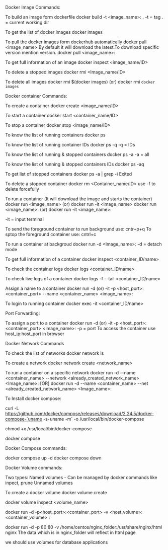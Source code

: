 
Docker Image Commands:

To build an image form dockerfile
docker build -t <image_name>:<version> .
-t = tag
.  = current working dir

To get the list of docker images 
docker images

To pull the docker images form dockerhub automatically
docker pull <image_name> 
By default it will download the latest.To download specific version mention version.
docker pull <image_name>:<version>

To get full information of an image
docker inspect <image_name/ID>

To delete a stopped images
docker rmi <Image_name/ID>

To delete all images
docker rmi $(docker images) (or) docker rmi `docker images`




Docker container Commands:

To create a container
docker create <image_name/ID>

To start a container
docker start <container_name/ID>

To stop a container
docker stop <image_name/ID>

To know the list of running containers
docker ps

To know the list of running container IDs
docker ps -q
-q = IDs

To know the list of running & stopped containers
docker ps -a
-a = all

To know the list of running & stopped containers IDs
docker ps -aq

To get list of stopped containers
docker ps -a | grep -i Exited

To delete a stopped container
docker rm <Container_name/ID>
use -f to delete forcefully

To run a container (It will download the image and starts the container)
docker run <image_name>  (or)  docker run -it <image_name>
docker run <image_name>:<version>  (or)  docker run -it <image_name>:<version>

-it = input terminal

To send the foreground container to run background use: cntr+p+q
To sptop the foreground container use: cntrl+c

To run a container at backgroud
docker run -d <Image_name>:<version>
-d = detach mode

To get full information of a container 
docker inspect <container_ID/name>

To check the container logs
docker logs <container_ID/name>

To check live logs of a container
docker logs -f --tail <number> <container_ID/name>

Assign a name to a container
docker run -d (or) -it -p <host_port>:<container_port> --name <container_name> <image_name>:<version>

To login to running container
docker exec -it <container_ID/name> <command>



Port Forwarding:

To assign a port to a container
docker run -d (or) -it -p <host_port>:<container_port> <image_name>:<version>
-p = port
To access the container use host_ip:host_port in browser




Docker Network Commands 

To check the list of networks 
docker network ls 

To create a network
docker network create <network_name>

To run a container on a specific network
docker run -d --name <container_name> --network <already_created_network_name> <Image_name>:<version>
[OR]
docker run -d --name <container_name> --net <already_created_network_name> <Image_name>:<version>





To Install docker compose:

curl -L https://github.com/docker/compose/releases/download/2.24.5/docker-compose-`uname -s`-`uname -m` -o /usr/local/bin/docker-compose 

chmod +x /usr/local/bin/docker-compose

docker compose


Docker Compose commands:

docker compose up -d 
docker compose down 




Docker Volume commands:

Two types:
Named volumes - Can be managed by docker commands like inpect, prune
Unnamed volumes

To create a docker volume 
docker volume create <volume-name>

docker volume inspect <volume_name>



docker run -d -p<host_port>:<container_port> -v <host_volume>:<container_volume> <image>:<version>

docker run -d -p 80:80 -v /home/centos/nginx_folder:/usr/share/nginx/html nginx
The data which is in nginx_folder will reflect in html page

we should use volumes for database applications


